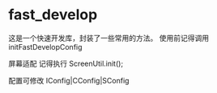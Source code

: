 # fast_develop

这是一个快速开发库，封装了一些常用的方法。
使用前记得调用 initFastDevelopConfig

屏幕适配 记得执行
ScreenUtil.init();

配置可修改
IConfig|CConfig|SConfig